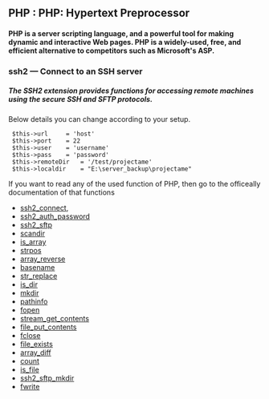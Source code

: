 ## PHP : PHP: Hypertext Preprocessor

#### PHP is a server scripting language, and a powerful tool for making dynamic and interactive Web pages. PHP is a widely-used, free, and efficient alternative to competitors such as Microsoft's ASP.

### ssh2 — Connect to an SSH server

##### The SSH2 extension provides functions for accessing remote machines using the secure SSH and SFTP protocols.

Below details you can change according to your setup.

```
 $this->url 	= 'host'
 $this->port	= 22
 $this->user	= 'username'
 $this->pass	= 'password'
 $this->remoteDir   = '/test/projectame'
 $this->localdir    = "E:\server_backup\projectame"
```

If you want to read any of the used function of PHP, then go to the officeally documentation of that functions

- [ssh2_connect](https://www.php.net/manual/en/function.ssh2-connect.php),
- [ssh2_auth_password](https://www.php.net/manual/en/function.ssh2-auth-password.php)
- [ssh2_sftp](https://www.php.net/manual/en/function.ssh2-sftp.php)
- [scandir](https://www.php.net/manual/en/function.scandir.php)
- [is_array](https://www.php.net/manual/en/function.is-array.php)
- [strpos](https://www.php.net/manual/en/function.strpos.php)
- [array_reverse](https://www.php.net/manual/en/function.array-reverse.php)
- [basename](https://www.php.net/manual/en/function.basename.php)
- [str_replace](https://www.php.net/manual/en/function.str-replace.php)
- [is_dir](https://www.php.net/manual/en/function.is-dir.php)
- [mkdir](https://www.php.net/manual/en/function.mkdir.php)
- [pathinfo](https://www.php.net/manual/en/function.pathinfo.php)
- [fopen](https://www.php.net/manual/en/function.fopen.php)
- [stream_get_contents](https://www.php.net/manual/en/function.stream-get-contents.php)
- [file_put_contents](https://www.php.net/manual/en/function.file-put-contents.php)
- [fclose](https://www.php.net/manual/en/function.fclose.php)
- [file_exists](https://www.php.net/manual/en/function.file-exists.php)
- [array_diff](https://www.php.net/manual/en/function.array-diff.php)
- [count](https://www.php.net/manual/en/function.count)
- [is_file](https://www.php.net/manual/en/function.is-file.php)
- [ssh2_sftp_mkdir](https://www.php.net/manual/en/function.ssh2-sftp-mkdir.php)
- [fwrite](https://www.php.net/manual/en/function.fwrite.php)
